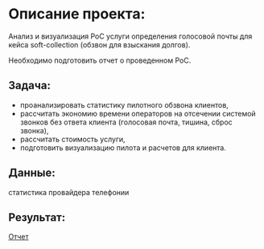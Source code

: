# Описание проекта:

Анализ и визуализация PoC услуги определения голосовой почты для кейса soft-collection (обзвон для взыскания долгов). 

Необходимо подготовить отчет о проведенном PoC.

## Задача:
- проанализировать статистику пилотного обзвона клиентов, 
- рассчитать экономию времени операторов на отсечении системой звонков без ответа клиента (голосовая почта, тишина, сброс звонка),
- рассчитать стоимость услуги,
- подготовить визуализацию пилота и расчетов для клиента.

## Данные:
статистика провайдера телефонии

## Результат:
[Отчет](https://drive.google.com/file/d/1FeyS5FxCj5VdMFykvzZgAGLg1rx5MO6e/view?usp=share_link)
